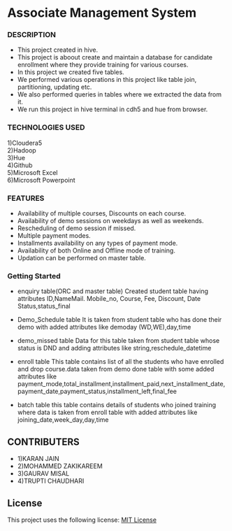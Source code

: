 
# Associate Management System

### DESCRIPTION
* This project created in hive. <br> 
* This project is aboout create and maintain a database for candidate enrollment where they provide training for various courses. <br>
* In this project we created five tables. <br>
* We performed various operations in this project like table join, partitioning, updating etc. <br>
* We also performed queries in tables where we extracted the data from it. <br>
* We run this project in hive terminal in cdh5 and hue from browser. <br>

### TECHNOLOGIES USED
1)Cloudera5 <br>
2)Hadoop <br>
3)Hue <br>
4)Github <br>
5)Microsoft Excel <br>
6)Microsoft Powerpoint <br>

### FEATURES
* Availability of multiple courses, Discounts on each course. <br>
* Availability of demo sessions on weekdays as well as weekends. <br>
* Rescheduling of demo session if missed. <br>
* Multiple payment modes. <br>
* Installments availability on any types of payment mode. <br>
* Availability of both Online and Offline mode of training. <br>
* Updation can be performed on master table. <br>


### Getting Started
* enquiry table(ORC and master table)
Created student table having attributes ID,NameMail. Mobile_no, Course, Fee, Discount, Date Status,status_final

* Demo_Schedule table
It is taken from student table who has done their demo with added attributes like demoday (WD,WE),day,time


* demo_missed table
Data for this table taken from student table whose status is DND and adding attributes like string,reschedule_datetime


* enroll table
This table contains list of all the students who have enrolled and drop course.data taken from demo done table with some added attributes like payment_mode,total_installment,installment_paid,next_installment_date,payment_date,payment_status,installment_left,final_fee


* batch table this table contains details of students who joined training where data is taken from enroll table with added attributes like joining_date,week_day,day,time

## CONTRIBUTERS
* 1)KARAN JAIN
* 2)MOHAMMED ZAKIKAREEM
* 3)GAURAV MISAL
* 4)TRUPTI CHAUDHARI


## License
This project uses the following license: [MIT License](LICENSE)
